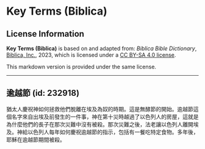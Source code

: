 # Key Terms (Biblica)

## License Information

**Key Terms (Biblica)** is based on and adapted from: _Biblica Bible Dictionary_, [Biblica, Inc.](https://www.biblica.com/), 2023, which is licensed under a [CC BY-SA 4.0 license](https://creativecommons.org/licenses/by-sa/4.0/legalcode.en).

This markdown version is provided under the same license.



--------------------------------

## 逾越節 (id: 232918)

猶太人慶祝神如何拯救他們脫離在埃及為奴的時期。這是無酵節的開始。逾越節這個名字來自出埃及前發生的一件事，神在第十災時越過了以色列人的房屋，這就是為什麼他們的長子在那次災難中沒有被殺。那次災難之後，法老讓以色列人離開埃及。神給以色列人每年如何慶祝逾越節的指示，包括有一餐吃特定食物。多年後，耶穌在逾越節期間被殺。


